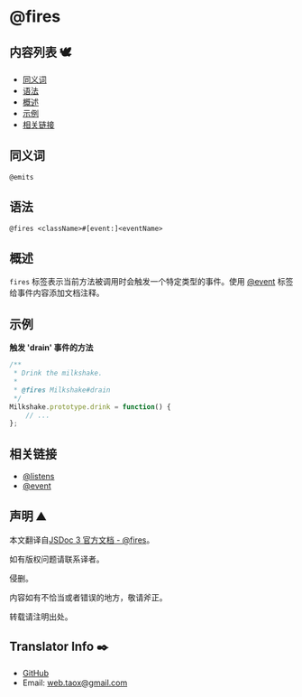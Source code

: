 # @fires

## 内容列表 🕊️

* [同义词](#Synonyms "Synonyms")
* [语法](#syntax "syntax")
* [概述](#overview "overview")
* [示例](#examples "examples")
* [相关链接](#related "related links")

## <span id="Synonyms">同义词</span>

`@emits`

## <span id="syntax">语法</span>

`@fires <className>#[event:]<eventName>`

## <span id="overview">概述</span>

`fires` 标签表示当前方法被调用时会触发一个特定类型的事件。使用 [@event](https://ninjiahub.github.io/JSDoc/docs/tags/event "tag @event") 标签给事件内容添加文档注释。

## <span id="examples">示例</span>

**触发 'drain' 事件的方法**

```javascript
/**
 * Drink the milkshake.
 *
 * @fires Milkshake#drain
 */
Milkshake.prototype.drink = function() {
    // ...
};
```

## <span id="related">相关链接</span>

* [@listens](https://ninjiahub.github.io/JSDoc/docs/tags/listens "tag @listens")
* [@event](https://ninjiahub.github.io/JSDoc/docs/tags/event "tag @event")

## 声明 ⛰️

本文翻译自[JSDoc 3 官方文档 - @fires](http://usejsdoc.org/tags-fires.html "tag @fires")。

如有版权问题请联系译者。

侵删。

内容如有不恰当或者错误的地方，敬请斧正。

转载请注明出处。

## Translator Info ✒️

* [GitHub](https://github.com/Tao-Quixote)
* Email: <web.taox@gmail.com>